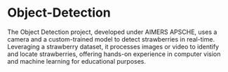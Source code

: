 # Object-Detection
The Object Detection project, developed under AIMERS APSCHE, uses a camera and a custom-trained model to detect strawberries in real-time. Leveraging a strawberry dataset, it processes images or video to identify and locate strawberries, offering hands-on experience in computer vision and machine learning for educational purposes.
